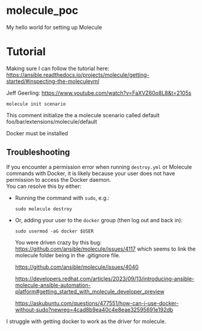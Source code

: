 # molecule_poc
My hello world for setting up Molecule

# Tutorial
Making sure I can follow the tutorial here:
https://ansible.readthedocs.io/projects/molecule/getting-started/#inspecting-the-moleculeyml


Jeff Geerling: https://www.youtube.com/watch?v=FaXVZ60o8L8&t=2105s

```
molecule init scenario
```
This comment initialize the a molecule scenario called default
foo/bar/extensions/molecule/default

Docker must be installed

## Troubleshooting

If you encounter a permission error when running `destroy.yml` or Molecule commands with Docker, it is likely because your user does not have permission to access the Docker daemon.  
You can resolve this by either:

- Running the command with `sudo`, e.g.:
  ```
  sudo molecule destroy
  ```
- Or, adding your user to the `docker` group (then log out and back in):
  ```
  sudo usermod -aG docker $USER
  ```

  You were driven crazy by this bug: https://github.com/ansible/molecule/issues/4117
  which seems to link the molecule folder being in the .gitignore file.

  https://github.com/ansible/molecule/issues/4040

  https://developers.redhat.com/articles/2023/09/13/introducing-ansible-molecule-ansible-automation-platform#getting_started_with_molecule_developer_preview
  
  https://askubuntu.com/questions/477551/how-can-i-use-docker-without-sudo?newreg=4cad8b9ea40c4e8eae32595691e192db

I struggle with getting docker to work as the driver for molecule.